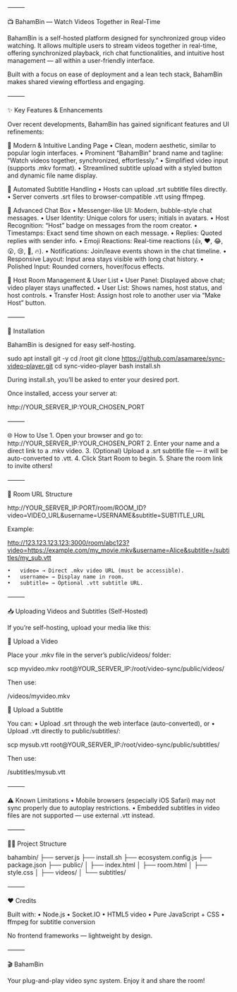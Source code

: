⸻

📺 BahamBin — Watch Videos Together in Real-Time

BahamBin is a self-hosted platform designed for synchronized group video watching. It allows multiple users to stream videos together in real-time, offering synchronized playback, rich chat functionalities, and intuitive host management — all within a user-friendly interface.

Built with a focus on ease of deployment and a lean tech stack, BahamBin makes shared viewing effortless and engaging.

⸻

✨ Key Features & Enhancements

Over recent developments, BahamBin has gained significant features and UI refinements:

🔹 Modern & Intuitive Landing Page
	•	Clean, modern aesthetic, similar to popular login interfaces.
	•	Prominent “BahamBin” brand name and tagline:
“Watch videos together, synchronized, effortlessly.”
	•	Simplified video input (supports .mkv format).
	•	Streamlined subtitle upload with a styled button and dynamic file name display.

🔹 Automated Subtitle Handling
	•	Hosts can upload .srt subtitle files directly.
	•	Server converts .srt files to browser-compatible .vtt using ffmpeg.

🔹 Advanced Chat Box
	•	Messenger-like UI: Modern, bubble-style chat messages.
	•	User Identity: Unique colors for users; initials in avatars.
	•	Host Recognition: “Host” badge on messages from the room creator.
	•	Timestamps: Exact send time shown on each message.
	•	Replies: Quoted replies with sender info.
	•	Emoji Reactions: Real-time reactions (👍, ❤️, 😂, 😮, 😢, 👏, 🔥).
	•	Notifications: Join/leave events shown in the chat timeline.
	•	Responsive Layout: Input area stays visible with long chat history.
	•	Polished Input: Rounded corners, hover/focus effects.

🔹 Host Room Management & User List
	•	User Panel: Displayed above chat; video player stays unaffected.
	•	User List: Shows names, host status, and host controls.
	•	Transfer Host: Assign host role to another user via “Make Host” button.

⸻

🚀 Installation

BahamBin is designed for easy self-hosting.

sudo apt install git -y
cd /root
git clone https://github.com/asamaree/sync-video-player.git
cd sync-video-player
bash install.sh

During install.sh, you’ll be asked to enter your desired port.

Once installed, access your server at:

http://YOUR_SERVER_IP:YOUR_CHOSEN_PORT


⸻

🌐 How to Use
	1.	Open your browser and go to:
http://YOUR_SERVER_IP:YOUR_CHOSEN_PORT
	2.	Enter your name and a direct link to a .mkv video.
	3.	(Optional) Upload a .srt subtitle file — it will be auto-converted to .vtt.
	4.	Click Start Room to begin.
	5.	Share the room link to invite others!

⸻

🔗 Room URL Structure

http://YOUR_SERVER_IP:PORT/room/ROOM_ID?video=VIDEO_URL&username=USERNAME&subtitle=SUBTITLE_URL

Example:

http://123.123.123.123:3000/room/abc123?video=https://example.com/my_movie.mkv&username=Alice&subtitle=/subtitles/my_sub.vtt

	•	video= → Direct .mkv video URL (must be accessible).
	•	username= → Display name in room.
	•	subtitle= → Optional .vtt subtitle URL.

⸻

📥 Uploading Videos and Subtitles (Self-Hosted)

If you’re self-hosting, upload your media like this:

🔹 Upload a Video

Place your .mkv file in the server’s public/videos/ folder:

scp myvideo.mkv root@YOUR_SERVER_IP:/root/video-sync/public/videos/

Then use:

/videos/myvideo.mkv

🔹 Upload a Subtitle

You can:
	•	Upload .srt through the web interface (auto-converted), or
	•	Upload .vtt directly to public/subtitles/:

scp mysub.vtt root@YOUR_SERVER_IP:/root/video-sync/public/subtitles/

Then use:

/subtitles/mysub.vtt


⸻

⚠ Known Limitations
	•	Mobile browsers (especially iOS Safari) may not sync properly due to autoplay restrictions.
	•	Embedded subtitles in video files are not supported — use external .vtt instead.

⸻

👨‍💻 Project Structure

bahambin/
├── server.js
├── install.sh
├── ecosystem.config.js
├── package.json
├── public/
│   ├── index.html
│   ├── room.html
│   ├── style.css
│   ├── videos/
│   └── subtitles/


⸻

❤️ Credits

Built with:
	•	Node.js
	•	Socket.IO
	•	HTML5 video
	•	Pure JavaScript + CSS
	•	ffmpeg for subtitle conversion

No frontend frameworks — lightweight by design.

⸻

🎬 BahamBin

Your plug-and-play video sync system.
Enjoy it and share the room!
